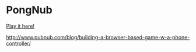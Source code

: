 PongNub
=============

[Play it here!](http://pubnub.github.io/pongnub/)


http://www.pubnub.com/blog/building-a-browser-based-game-w-a-phone-controller/ 
